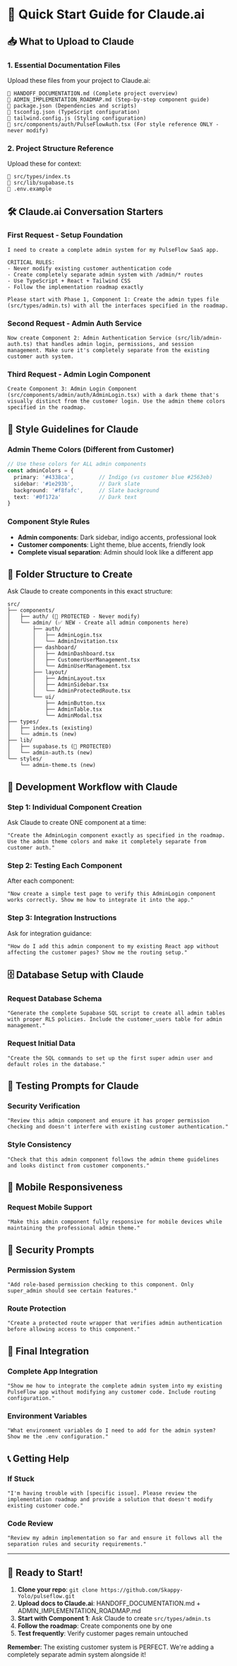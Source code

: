 # 🎯 Quick Start Guide for Claude.ai

## 📥 What to Upload to Claude

### **1. Essential Documentation Files**
Upload these files from your project to Claude.ai:

```
📄 HANDOFF_DOCUMENTATION.md (Complete project overview)
📄 ADMIN_IMPLEMENTATION_ROADMAP.md (Step-by-step component guide)
📄 package.json (Dependencies and scripts)
📄 tsconfig.json (TypeScript configuration)
📄 tailwind.config.js (Styling configuration)
📄 src/components/auth/PulseFlowAuth.tsx (For style reference ONLY - never modify)
```

### **2. Project Structure Reference**
Upload these for context:
```
📁 src/types/index.ts
📁 src/lib/supabase.ts
📁 .env.example
```

## 🛠️ Claude.ai Conversation Starters

### **First Request - Setup Foundation**
```
I need to create a complete admin system for my PulseFlow SaaS app. 

CRITICAL RULES:
- Never modify existing customer authentication code
- Create completely separate admin system with /admin/* routes
- Use TypeScript + React + Tailwind CSS
- Follow the implementation roadmap exactly

Please start with Phase 1, Component 1: Create the admin types file (src/types/admin.ts) with all the interfaces specified in the roadmap.
```

### **Second Request - Admin Auth Service**
```
Now create Component 2: Admin Authentication Service (src/lib/admin-auth.ts) that handles admin login, permissions, and session management. Make sure it's completely separate from the existing customer auth system.
```

### **Third Request - Admin Login Component**
```
Create Component 3: Admin Login Component (src/components/admin/auth/AdminLogin.tsx) with a dark theme that's visually distinct from the customer login. Use the admin theme colors specified in the roadmap.
```

## 🎨 Style Guidelines for Claude

### **Admin Theme Colors (Different from Customer)**
```typescript
// Use these colors for ALL admin components
const adminColors = {
  primary: '#4338ca',        // Indigo (vs customer blue #2563eb)
  sidebar: '#1e293b',        // Dark slate
  background: '#f8fafc',     // Slate background
  text: '#0f172a'            // Dark text
}
```

### **Component Style Rules**
- **Admin components**: Dark sidebar, indigo accents, professional look
- **Customer components**: Light theme, blue accents, friendly look
- **Complete visual separation**: Admin should look like a different app

## 📂 Folder Structure to Create

Ask Claude to create components in this exact structure:

```
src/
├── components/
│   ├── auth/ (🚫 PROTECTED - Never modify)
│   └── admin/ (✅ NEW - Create all admin components here)
│       ├── auth/
│       │   ├── AdminLogin.tsx
│       │   └── AdminInvitation.tsx
│       ├── dashboard/
│       │   ├── AdminDashboard.tsx
│       │   ├── CustomerUserManagement.tsx
│       │   └── AdminUserManagement.tsx
│       ├── layout/
│       │   ├── AdminLayout.tsx
│       │   ├── AdminSidebar.tsx
│       │   └── AdminProtectedRoute.tsx
│       └── ui/
│           ├── AdminButton.tsx
│           ├── AdminTable.tsx
│           └── AdminModal.tsx
├── types/
│   ├── index.ts (existing)
│   └── admin.ts (new)
├── lib/
│   ├── supabase.ts (🚫 PROTECTED)
│   └── admin-auth.ts (new)
└── styles/
    └── admin-theme.ts (new)
```

## 🔄 Development Workflow with Claude

### **Step 1: Individual Component Creation**
Ask Claude to create ONE component at a time:
```
"Create the AdminLogin component exactly as specified in the roadmap. Use the admin theme colors and make it completely separate from customer auth."
```

### **Step 2: Testing Each Component**
After each component:
```
"Now create a simple test page to verify this AdminLogin component works correctly. Show me how to integrate it into the app."
```

### **Step 3: Integration Instructions**
Ask for integration guidance:
```
"How do I add this admin component to my existing React app without affecting the customer pages? Show me the routing setup."
```

## 🗄️ Database Setup with Claude

### **Request Database Schema**
```
"Generate the complete Supabase SQL script to create all admin tables with proper RLS policies. Include the customer_users table for admin management."
```

### **Request Initial Data**
```
"Create the SQL commands to set up the first super admin user and default roles in the database."
```

## 🧪 Testing Prompts for Claude

### **Security Verification**
```
"Review this admin component and ensure it has proper permission checking and doesn't interfere with existing customer authentication."
```

### **Style Consistency**
```
"Check that this admin component follows the admin theme guidelines and looks distinct from customer components."
```

## 📱 Mobile Responsiveness

### **Request Mobile Support**
```
"Make this admin component fully responsive for mobile devices while maintaining the professional admin theme."
```

## 🔐 Security Prompts

### **Permission System**
```
"Add role-based permission checking to this component. Only super_admin should see certain features."
```

### **Route Protection**
```
"Create a protected route wrapper that verifies admin authentication before allowing access to this component."
```

## 🎯 Final Integration

### **Complete App Integration**
```
"Show me how to integrate the complete admin system into my existing PulseFlow app without modifying any customer code. Include routing configuration."
```

### **Environment Variables**
```
"What environment variables do I need to add for the admin system? Show me the .env configuration."
```

## 📞 Getting Help

### **If Stuck**
```
"I'm having trouble with [specific issue]. Please review the implementation roadmap and provide a solution that doesn't modify existing customer code."
```

### **Code Review**
```
"Review my admin implementation so far and ensure it follows all the separation rules and security requirements."
```

---

## 🚀 Ready to Start!

1. **Clone your repo**: `git clone https://github.com/Skappy-Yolo/pulseflow.git`
2. **Upload docs to Claude.ai**: HANDOFF_DOCUMENTATION.md + ADMIN_IMPLEMENTATION_ROADMAP.md
3. **Start with Component 1**: Ask Claude to create `src/types/admin.ts`
4. **Follow the roadmap**: Create components one by one
5. **Test frequently**: Verify customer pages remain untouched

**Remember**: The existing customer system is PERFECT. We're adding a completely separate admin system alongside it!
